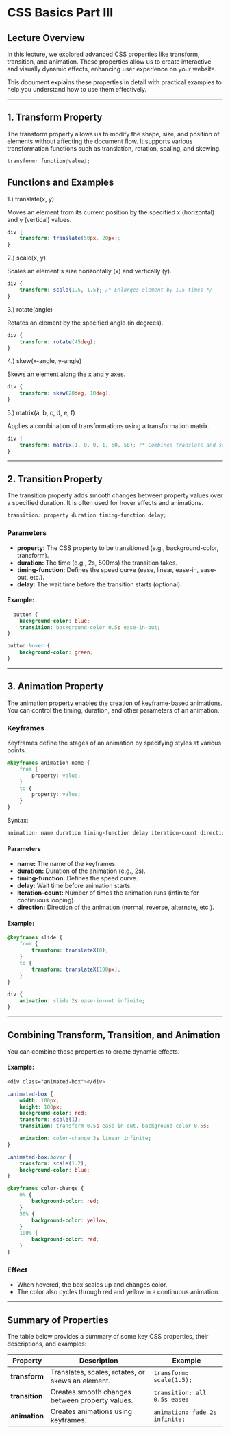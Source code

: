 # CSS Basics Part III

## Lecture Overview

In this lecture, we explored advanced CSS properties like transform, transition, and animation. These properties allow us to create interactive and visually dynamic effects, enhancing user experience on your website.

This document explains these properties in detail with practical examples to help you understand how to use them effectively.

---

## 1. Transform Property

The transform property allows us to modify the shape, size, and position of elements without affecting the document flow. It supports various transformation functions such as translation, rotation, scaling, and skewing.

```css
transform: function(value);
```

## Functions and Examples

1.) translate(x, y)

Moves an element from its current position by the specified x (horizontal) and y (vertical) values.

```css
div {
    transform: translate(50px, 20px);
}
```

2.) scale(x, y)

Scales an element's size horizontally (x) and vertically (y).

```css
div {
    transform: scale(1.5, 1.5); /* Enlarges element by 1.5 times */
}
```

3.) rotate(angle)

Rotates an element by the specified angle (in degrees).

```css
div {
    transform: rotate(45deg);
}
```

4.) skew(x-angle, y-angle)

Skews an element along the x and y axes.

```css
div {
    transform: skew(20deg, 10deg);
}
```

5.) matrix(a, b, c, d, e, f)

Applies a combination of transformations using a transformation matrix.

```css
div {
    transform: matrix(1, 0, 0, 1, 50, 50); /* Combines translate and scale */
}
```
---

## 2. Transition Property

The transition property adds smooth changes between property values over a specified duration. It is often used for hover effects and animations.

```css
transition: property duration timing-function delay;
```

### Parameters

- **property:** The CSS property to be transitioned (e.g., background-color, transform).
- **duration:** The time (e.g., 2s, 500ms) the transition takes.
- **timing-function:** Defines the speed curve (ease, linear, ease-in, ease-out, etc.).
- **delay:** The wait time before the transition starts (optional).

#### Example:    

```css
  button {
    background-color: blue;
    transition: background-color 0.5s ease-in-out;
}

button:hover {
    background-color: green;
}
```

---

## 3. Animation Property

The animation property enables the creation of keyframe-based animations. You can control the timing, duration, and other parameters of an animation.

### Keyframes

Keyframes define the stages of an animation by specifying styles at various points.

```css
@keyframes animation-name {
    from {
        property: value;
    }
    to {
        property: value;
    }
}
```

Syntax: 

```css
animation: name duration timing-function delay iteration-count direction;
```

#### Parameters

- **name:** The name of the keyframes.
- **duration:** Duration of the animation (e.g., 2s).
- **timing-function:** Defines the speed curve.
- **delay:** Wait time before animation starts.
- **iteration-count:** Number of times the animation runs (infinite for continuous looping).
- **direction:** Direction of the animation (normal, reverse, alternate, etc.).

#### Example: 

```css
@keyframes slide {
    from {
        transform: translateX(0);
    }
    to {
        transform: translateX(100px);
    }
}

div {
    animation: slide 2s ease-in-out infinite;
}
```

---

## Combining Transform, Transition, and Animation

You can combine these properties to create dynamic effects.

#### Example:

```css
<div class="animated-box"></div>
```

```css
.animated-box {
    width: 100px;
    height: 100px;
    background-color: red;
    transform: scale(1);
    transition: transform 0.5s ease-in-out, background-color 0.5s;

    animation: color-change 3s linear infinite;
}

.animated-box:hover {
    transform: scale(1.2);
    background-color: blue;
}

@keyframes color-change {
    0% {
        background-color: red;
    }
    50% {
        background-color: yellow;
    }
    100% {
        background-color: red;
    }
}
```

### Effect

- When hovered, the box scales up and changes color.
- The color also cycles through red and yellow in a continuous animation.

---

## Summary of Properties

The table below provides a summary of some key CSS properties, their descriptions, and examples:

| **Property**   | **Description**                                      | **Example**                     |
|-----------------|------------------------------------------------------|----------------------------------|
| **transform**  | Translates, scales, rotates, or skews an element.    | `transform: scale(1.5);`        |
| **transition** | Creates smooth changes between property values.      | `transition: all 0.5s ease;`    |
| **animation**  | Creates animations using keyframes.                  | `animation: fade 2s infinite;`  |
